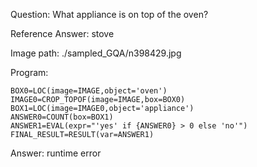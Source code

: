 Question: What appliance is on top of the oven?

Reference Answer: stove

Image path: ./sampled_GQA/n398429.jpg

Program:

```
BOX0=LOC(image=IMAGE,object='oven')
IMAGE0=CROP_TOPOF(image=IMAGE,box=BOX0)
BOX1=LOC(image=IMAGE0,object='appliance')
ANSWER0=COUNT(box=BOX1)
ANSWER1=EVAL(expr="'yes' if {ANSWER0} > 0 else 'no'")
FINAL_RESULT=RESULT(var=ANSWER1)
```
Answer: runtime error

